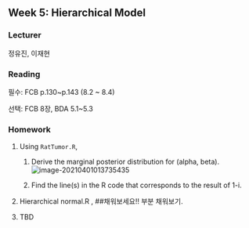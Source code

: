 ## Week 5: Hierarchical Model

### Lecturer

정유진, 이재현



### Reading 

필수: FCB p.130~p.143 (8.2 ~ 8.4)

선택: FCB 8장, BDA 5.1~5.3



### Homework

1. Using `RatTumor.R`,

   1. Derive the marginal posterior distribution for (alpha, beta).  
![image-20210401013735435](https://raw.githubusercontent.com/YonseiESC/ESC-21SPRING/main/Week1/HW/5%EC%A1%B0/img/equationhints.png)

   2. Find the line(s) in the R code that corresponds to the result of 1-i.

2. Hierarchical normal.R ,
  ##채워보세요!! 부분 채워보기. 

3. TBD



